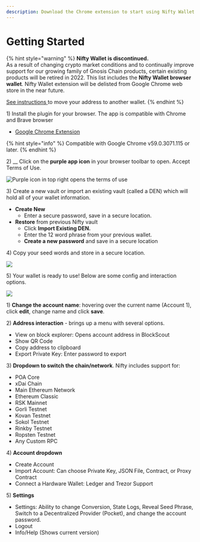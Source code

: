 ```yaml
---
description: Download the Chrome extension to start using Nifty Wallet
---
```


# Getting Started

{% hint style="warning" %}
**Nifty Wallet is discontinued.** \
As a result of changing crypto market conditions and to continually improve support for our growing family of Gnosis Chain products, certain existing products will be retired in 2022. This list includes the **Nifty Wallet browser wallet**. Nifty Wallet extension will be delisted from Google Chrome web store in the near future.&#x20;

[See instructions ](./#move-export-an-address)to move your address to another wallet.
{% endhint %}



1\) Install the plugin for your browser. The app is compatible with Chrome and Brave browser

* [Google Chrome Extension](https://chrome.google.com/webstore/detail/nifty-wallet/jbdaocneiiinmjbjlgalhcelgbejmnid)

{% hint style="info" %}
Compatible with Google Chrome v59.0.3071.115 or later.
{% endhint %}

2\) __ Click on the **purple app icon** in your browser toolbar to open. Accept Terms of Use.

![Purple icon in top right opens the terms of use](<../../.gitbook/assets/nifty3 (1).png>)

3\) Create a new vault or import an existing vault (called a DEN) which will hold all of your wallet information.

* **Create New**&#x20;
  * Enter a secure password, save in a secure location.
* **Restore** from previous Nifty vault
  * Click **Import Existing DEN.**
  * Enter the 12 word phrase from your previous wallet.
  * **Create a new password** and save in a secure location

4\) Copy your seed words and store in a secure location.

![](../../.gitbook/assets/vault1.png)

5\) Your wallet is ready to use! Below are some config and interaction options.

![](../../.gitbook/assets/nifty\_direct\_2.png)

&#x20;    1\) **Change the account name**: hovering over the current name (Account 1), click **edit**, change name and click **save**.

&#x20;    2\) **Address interaction** - brings up a menu with several options.

* View on block explorer: Opens account address in BlockScout
* Show QR Code
* Copy address to clipboard
* Export Private Key: Enter password to export

&#x20;    3\) **Dropdown to switch the chain/network**. Nifty includes support for:

* POA Core
* xDai Chain
* Main Ethereum Network
* Ethereum Classic
* RSK Mainnet
* Gorli Testnet
* Kovan Testnet
* Sokol Testnet
* Rinkby Testnet
* Ropsten Testnet
* Any Custom RPC

&#x20;    4\) **Account dropdown**

* Create Account
* Import Account: Can choose Private Key, JSON File, Contract, or Proxy Contract
* Connect a Hardware Wallet: Ledger and Trezor Support

&#x20;    5\) **Settings**

* Settings: Ability to change Conversion, State Logs, Reveal Seed Phrase, Switch to a Decentralized Provider (Pocket), and change the account password.
* Logout
* Info/Help (Shows current version)

